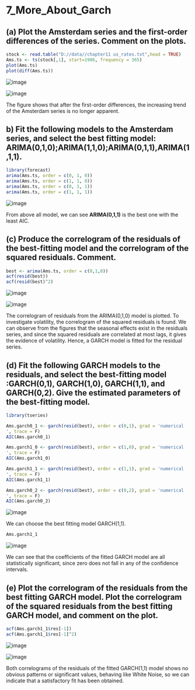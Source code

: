 # 7_More_About_Garch


## (a) Plot the Amsterdam series and the first-order differences of the series. Comment on  the plots.

```R
stock <- read.table("D://data//chapter11 us_rates.txt",head = TRUE)
Ams.ts <- ts(stock[,1], start=1986, frequency = 365)
plot(Ams.ts)
plot(diff(Ams.ts))
```

![image](https://github.com/ArnoldX99/Time-series-with-R/assets/64125777/af12f318-f561-490c-98f4-33fca77523f9)

![image](https://github.com/ArnoldX99/Time-series-with-R/assets/64125777/22a54d19-7f62-47b8-b9ff-9934d36a851d)

The figure shows that after the first-order differences, the increasing trend of the Amsterdam  series is no longer apparent.



## b) Fit the following models to the Amsterdam series, and select the best fitting model:  ARIMA(0,1,0);ARIMA(1,1,0);ARIMA(0,1,1),ARIMA(1,1,1).

```R
library(forecast)
arima(Ams.ts, order = c(0, 1, 0))
arima(Ams.ts, order = c(1, 1, 0))
arima(Ams.ts, order = c(0, 1, 1))
arima(Ams.ts, order = c(1, 1, 1))
```

![image](https://github.com/ArnoldX99/Time-series-with-R/assets/64125777/a9378a3d-54f5-4cef-88fb-8f03ff30835f)

From above all model, we can see **ARIMA(0,1,1)** is the best one with the least AIC.

## (c) Produce the correlogram of the residuals of the best-fitting model and the  correlogram of the squared residuals. Comment.

```R
best <- arima(Ams.ts, order = c(0,1,0))
acf(resid(best))
acf(resid(best)^2)
```

![image](https://github.com/ArnoldX99/Time-series-with-R/assets/64125777/590f9f97-4c6a-4260-9f9a-832152630563)

![image](https://github.com/ArnoldX99/Time-series-with-R/assets/64125777/5436aac0-9514-4edd-a1a5-372991425519)

The correlogram of residuals from the ARIMA(0,1,0) model is plotted. To investigate  volatility, the correlogram of the squared residuals is found. We can observe from the  figures that the seasonal effects exist in the residuals series, and since the squared residuals  are correlated at most lags, it gives the evidence of volatility. Hence, a GARCH model is  fitted  for the residual series.

## (d) Fit the following GARCH models to the residuals, and select the best-fitting  model :GARCH(0,1), GARCH(1,0), GARCH(1,1), and GARCH(0,2). Give the estimated  parameters of the best-fitting model.

```R
library(tseries)

Ams.garch0_1 <- garch(resid(best), order = c(0,1), grad = 'numerical
', trace = F)
AIC(Ams.garch0_1)

Ams.garch1_0 <- garch(resid(best), order = c(1,0), grad = 'numerical
', trace = F)
AIC(Ams.garch1_0)

Ams.garch1_1 <- garch(resid(best), order = c(1,1), grad = 'numerical
', trace = F)
AIC(Ams.garch1_1)

Ams.garch0_2 <- garch(resid(best), order = c(0,2), grad = 'numerical
', trace = F)
AIC(Ams.garch0_2)

```

![image](https://github.com/ArnoldX99/Time-series-with-R/assets/64125777/3f673efd-2815-42a1-a4c9-a338eeb85ebc)

 We can choose the best fitting model  GARCH(1,1). 

```R
Ams.garch1_1
```

![image](https://github.com/ArnoldX99/Time-series-with-R/assets/64125777/5fba400a-bb39-400b-b1df-230d16312ab4)

We can see that the coefficients of the fitted GARCH model are all  statistically significant, since zero does not fall in any of the confidence intervals.

## (e) Plot the correlogram of the residuals from the best fitting GARCH model. Plot the  correlogram of the squared residuals from the best fitting GARCH model, and comment  on the plot.

```R
acf(Ams.garch1_1$res[-1])
acf(Ams.garch1_1$res[-1]^2)
```

![image](https://github.com/ArnoldX99/Time-series-with-R/assets/64125777/aacfc2bb-8186-4687-98e5-fa510a99de73)



![image](https://github.com/ArnoldX99/Time-series-with-R/assets/64125777/55826e57-6a55-4b10-b133-ca65513e96ad)



Both correlograms of the residuals of the fitted GARCH(1,1) model shows no obvious  patterns or significant values, behaving like White Noise, so we can indicate that a  satisfactory fit has been obtained.

